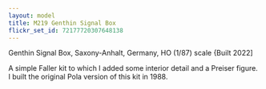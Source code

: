 ```yaml
---
layout: model
title: M219 Genthin Signal Box
flickr_set_id: 72177720307648138
---
```


Genthin Signal Box, Saxony-Anhalt, Germany, HO (1/87) scale {Built 2022]

A simple Faller kit to which I added some interior detail and a Preiser figure.
I built the original Pola version of this kit in 1988. 


